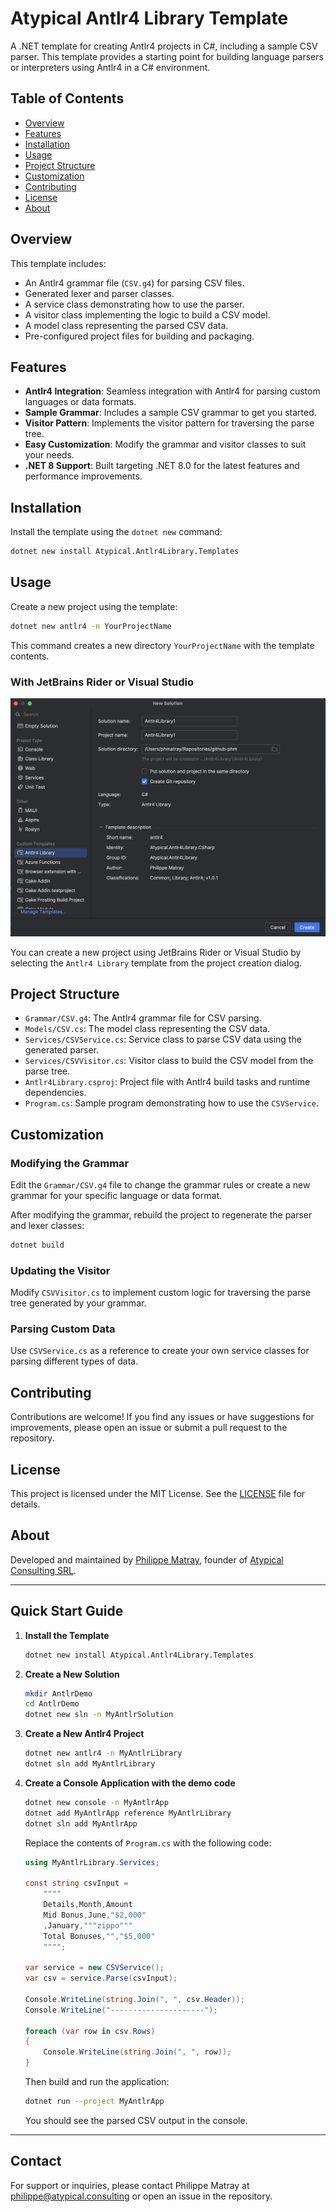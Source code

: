 # Atypical Antlr4 Library Template

A .NET template for creating Antlr4 projects in C#, including a sample CSV parser. This template provides a starting point for building language parsers or interpreters using Antlr4 in a C# environment.

## Table of Contents

- [Overview](#overview)
- [Features](#features)
- [Installation](#installation)
- [Usage](#usage)
- [Project Structure](#project-structure)
- [Customization](#customization)
- [Contributing](#contributing)
- [License](#license)
- [About](#about)

## Overview

This template includes:

- An Antlr4 grammar file (`CSV.g4`) for parsing CSV files.
- Generated lexer and parser classes.
- A service class demonstrating how to use the parser.
- A visitor class implementing the logic to build a CSV model.
- A model class representing the parsed CSV data.
- Pre-configured project files for building and packaging.

## Features

- **Antlr4 Integration**: Seamless integration with Antlr4 for parsing custom languages or data formats.
- **Sample Grammar**: Includes a sample CSV grammar to get you started.
- **Visitor Pattern**: Implements the visitor pattern for traversing the parse tree.
- **Easy Customization**: Modify the grammar and visitor classes to suit your needs.
- **.NET 8 Support**: Built targeting .NET 8.0 for the latest features and performance improvements.

## Installation

Install the template using the `dotnet new` command:

```bash
dotnet new install Atypical.Antlr4Library.Templates
```

## Usage

Create a new project using the template:

```bash
dotnet new antlr4 -n YourProjectName
```

This command creates a new directory `YourProjectName` with the template contents.

### With JetBrains Rider or Visual Studio

![With JetBrains Rider](./assets/new-project-rider.png)

You can create a new project using JetBrains Rider or Visual Studio by selecting the `Antlr4 Library` template from the project creation dialog.

## Project Structure

- `Grammar/CSV.g4`: The Antlr4 grammar file for CSV parsing.
- `Models/CSV.cs`: The model class representing the CSV data.
- `Services/CSVService.cs`: Service class to parse CSV data using the generated parser.
- `Services/CSVVisitor.cs`: Visitor class to build the CSV model from the parse tree.
- `Antlr4Library.csproj`: Project file with Antlr4 build tasks and runtime dependencies.
- `Program.cs`: Sample program demonstrating how to use the `CSVService`.

## Customization

### Modifying the Grammar

Edit the `Grammar/CSV.g4` file to change the grammar rules or create a new grammar for your specific language or data format.

After modifying the grammar, rebuild the project to regenerate the parser and lexer classes:

```bash
dotnet build
```

### Updating the Visitor

Modify `CSVVisitor.cs` to implement custom logic for traversing the parse tree generated by your grammar.

### Parsing Custom Data

Use `CSVService.cs` as a reference to create your own service classes for parsing different types of data.

## Contributing

Contributions are welcome! If you find any issues or have suggestions for improvements, please open an issue or submit a pull request to the repository.

## License

This project is licensed under the MIT License. See the [LICENSE](LICENSE) file for details.

## About

Developed and maintained by [Philippe Matray](https://www.linkedin.com/in/phmatray), founder of [Atypical Consulting SRL](https://atypical.consulting).

---

## Quick Start Guide

1. **Install the Template**

   ```bash
   dotnet new install Atypical.Antlr4Library.Templates
   ```

2. **Create a New Solution**

   ```bash
   mkdir AntlrDemo
   cd AntlrDemo
   dotnet new sln -n MyAntlrSolution
   ```

3. **Create a New Antlr4 Project**

   ```bash
   dotnet new antlr4 -n MyAntlrLibrary
   dotnet sln add MyAntlrLibrary
   ```

4. **Create a Console Application with the demo code**

   ```bash
   dotnet new console -n MyAntlrApp
   dotnet add MyAntlrApp reference MyAntlrLibrary
   dotnet sln add MyAntlrApp
   ```
    
   Replace the contents of `Program.cs` with the following code:
    
   ```csharp
   using MyAntlrLibrary.Services;

   const string csvInput =
       """"
       Details,Month,Amount
       Mid Bonus,June,"$2,000"
       ,January,"""zippo"""
       Total Bonuses,"","$5,000"
       """";
    
   var service = new CSVService();
   var csv = service.Parse(csvInput);
    
   Console.WriteLine(string.Join(", ", csv.Header));
   Console.WriteLine("---------------------");
    
   foreach (var row in csv.Rows)
   {
       Console.WriteLine(string.Join(", ", row));
   }
   ```
   
   Then build and run the application:
    
   ```bash
   dotnet run --project MyAntlrApp
   ```
    
   You should see the parsed CSV output in the console.

---

## Contact

For support or inquiries, please contact Philippe Matray at [philippe@atypical.consulting](mailto:philippe@atypical.consulting) or open an issue in the repository.
